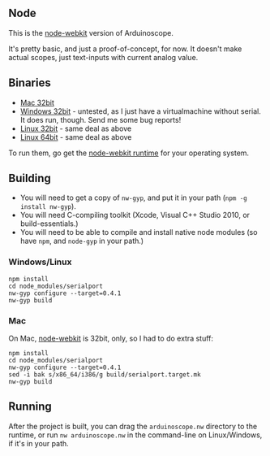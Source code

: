 ## Node

This is the [node-webkit](https://github.com/rogerwang/node-webkit) version of Arduinoscope.

It's pretty basic, and just a proof-of-concept, for now. It doesn't make actual scopes, just text-inputs with current analog value.

## Binaries

*  [Mac 32bit](http://konsumer.github.com/arduinoscope/downloads/arduinoscope-mac32.nw)
*  [Windows 32bit](http://konsumer.github.com/arduinoscope/downloads/arduinoscope-windows32.nw) - untested, as I just have a virtualmachine without serial. It does run, though. Send me some bug reports!
*  [Linux 32bit](http://konsumer.github.com/arduinoscope/downloads/arduinoscope-linux32.nw) - same deal as above
*  [Linux 64bit](http://konsumer.github.com/arduinoscope/downloads/arduinoscope-linux64.nw) - same deal as above

To run them, go get the [node-webkit runtime](https://github.com/rogerwang/node-webkit) for your operating system.

## Building

*  You will need to get a copy of `nw-gyp`, and put it in your path (`npm -g install nw-gyp`).
*  You will need C-compiling toolkit (Xcode, Visual C++ Studio 2010, or build-essentials.)
*  You will need to be able to compile and install  native node modules (so have `npm`, and `node-gyp` in your path.)

### Windows/Linux

    npm install
    cd node_modules/serialport
    nw-gyp configure --target=0.4.1
    nw-gyp build

### Mac

On Mac, [node-webkit](https://github.com/rogerwang/node-webkit) is 32bit, only, so I had to do extra stuff:

    npm install
    cd node_modules/serialport
    nw-gyp configure --target=0.4.1
    sed -i bak s/x86_64/i386/g build/serialport.target.mk
    nw-gyp build

## Running

After the project is built, you can drag the `arduinoscope.nw` directory to the runtime, or run `nw arduinoscope.nw` in the command-line on Linux/Windows, if it's in your path.

